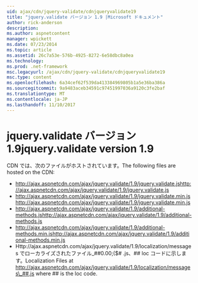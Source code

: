 ```yaml
---
uid: ajax/cdn/jquery-validate/cdnjqueryvalidate19
title: "jquery.validate バージョン 1.9 |Microsoft ドキュメント"
author: rick-anderson
description: 
ms.author: aspnetcontent
manager: wpickett
ms.date: 07/23/2014
ms.topic: article
ms.assetid: 26c7a53e-576b-4925-8272-6e58dbc8a0ea
ms.technology: 
ms.prod: .net-framework
msc.legacyurl: /ajax/cdn/jquery-validate/cdnjqueryvalidate19
msc.type: content
ms.openlocfilehash: 6a34cef62f539da413384969805b1a5e36ba386a
ms.sourcegitcommit: 9a9483aceb34591c97451997036a9120c3fe2baf
ms.translationtype: MT
ms.contentlocale: ja-JP
ms.lasthandoff: 11/10/2017
---
```

<a name="jqueryvalidate-version-19"></a><span data-ttu-id="d25b5-102">jquery.validate バージョン 1.9</span><span class="sxs-lookup"><span data-stu-id="d25b5-102">jquery.validate version 1.9</span></span>
====================
<span data-ttu-id="d25b5-103">CDN では、次のファイルがホストされています。</span><span class="sxs-lookup"><span data-stu-id="d25b5-103">The following files are hosted on the CDN:</span></span>

- <span data-ttu-id="d25b5-104">http://ajax.aspnetcdn.com/ajax/jquery.validate/1.9/jquery.validate.js</span><span class="sxs-lookup"><span data-stu-id="d25b5-104">http://ajax.aspnetcdn.com/ajax/jquery.validate/1.9/jquery.validate.js</span></span>
- <span data-ttu-id="d25b5-105">http://ajax.aspnetcdn.com/ajax/jquery.validate/1.9/jquery.validate.min.js</span><span class="sxs-lookup"><span data-stu-id="d25b5-105">http://ajax.aspnetcdn.com/ajax/jquery.validate/1.9/jquery.validate.min.js</span></span>
- <span data-ttu-id="d25b5-106">http://ajax.aspnetcdn.com/ajax/jquery.validate/1.9/additional-methods.js</span><span class="sxs-lookup"><span data-stu-id="d25b5-106">http://ajax.aspnetcdn.com/ajax/jquery.validate/1.9/additional-methods.js</span></span>
- <span data-ttu-id="d25b5-107">http://ajax.aspnetcdn.com/ajax/jquery.validate/1.9/additional-methods.min.js</span><span class="sxs-lookup"><span data-stu-id="d25b5-107">http://ajax.aspnetcdn.com/ajax/jquery.validate/1.9/additional-methods.min.js</span></span>
- <span data-ttu-id="d25b5-108">Http://ajax.aspnetcdn.com/ajax/jquery.validate/1.9/localization/messages でローカライズされたファイル\_##0.00;($# .js、## loc コードに示します。</span><span class="sxs-lookup"><span data-stu-id="d25b5-108">Localization Files at http://ajax.aspnetcdn.com/ajax/jquery.validate/1.9/localization/messages\_##.js where ## is the loc code.</span></span>
